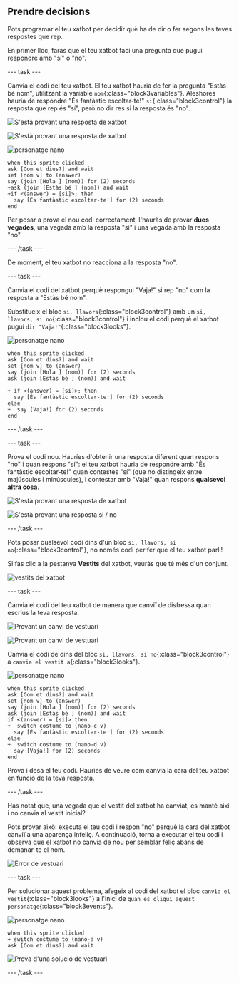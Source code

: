 ## Prendre decisions

Pots programar el teu xatbot per decidir què ha de dir o fer segons les teves respostes que rep.

En primer lloc, faràs que el teu xatbot faci una pregunta que pugui respondre amb "sí" o "no".

--- task ---

Canvia el codi del teu xatbot. El teu xatbot hauria de fer la pregunta "Estàs bé nom", utilitzant la variable `nom`{:class="block3variables"}. Aleshores hauria de respondre "És fantàstic escoltar-te!" `si`{:class="block3control"} la resposta que rep és "sí", però no dir res si la resposta és "no".

![S'està provant una resposta de xatbot](images/chatbot-if-test1-annotated.png)

![S'està provant una resposta de xatbot](images/chatbot-if-test2.png)

![personatge nano](images/nano-sprite.png)

```blocks3
when this sprite clicked
ask [Com et dius?] and wait
set [nom v] to (answer)
say (join [Hola ] (nom)) for (2) seconds
+ask (join [Estàs bé ] (nom)) and wait
+if <(answer) = [si]>; then 
  say [És fantàstic escoltar-te!] for (2) seconds
end
```

Per posar a prova el nou codi correctament, l'hauràs de provar **dues vegades**, una vegada amb la resposta "sí" i una vegada amb la resposta "no".

--- /task ---

De moment, el teu xatbot no reacciona a la resposta "no".

--- task ---

Canvia el codi del xatbot perquè respongui "Vaja!" si rep "no" com la resposta a "Estàs bé nom".

Substitueix el bloc `si, llavors`{:class="block3control"} amb un `si, llavors, si no`{:class="block3control"} i inclou el codi perquè el xatbot pugui `dir "Vaja!"`{:class="block3looks"}.

![personatge nano](images/nano-sprite.png)

```blocks3
when this sprite clicked
ask [Com et dius?] and wait
set [nom v] to (answer)
say (join [Hola ] (nom)) for (2) seconds
ask (join [Estàs bé ] (nom)) and wait

+ if <(answer) = [si]>; then 
  say [És fantàstic escoltar-te!] for (2) seconds
else 
+  say [Vaja!] for (2) seconds
end
```

--- /task ---

--- task ---

Prova el codi nou. Hauríes d'obtenir una resposta diferent quan respons "no" i quan respons "sí": el teu xatbot hauria de respondre amb "És fantàstic escoltar-te!" quan contestes "sí" (que no distingeix entre majúscules i minúscules), i contestar amb "Vaja!" quan respons **qualsevol altra cosa**.

![S'està provant una resposta de xatbot](images/chatbot-if-test2.png)

![S'està provant una resposta si / no](images/chatbot-if-else-test.png)

--- /task ---

Pots posar qualsevol codi dins d'un bloc `si, llavors, si no`{:class="block3control"}, no només codi per fer que el teu xatbot parli!

Si fas clic a la pestanya **Vestits** del xatbot, veuràs que té més d'un conjunt.

![vestits del xatbot](images/chatbot-costume-view-annotated.png)

--- task ---

Canvia el codi del teu xatbot de manera que canviï de disfressa quan escrius la teva resposta.

![Provant un canvi de vestuari](images/chatbot-costume-test1.png)

![Provant un canvi de vestuari](images/chatbot-costume-test2.png)

Canvia el codi de dins del bloc `si, llavors, si no`{:class="block3control"} a `canvia el vestit a`{:class="block3looks"}.

![personatge nano](images/nano-sprite.png)

```blocks3
when this sprite clicked
ask [Com et dius?] and wait
set [nom v] to (answer)
say (join [Hola ] (nom)) for (2) seconds
ask (join [Estàs bé ] (nom)) and wait
if <(answer) = [si]> then 
+  switch costume to (nano-c v)
  say [És fantàstic escoltar-te!] for (2) seconds
else 
+  switch costume to (nano-d v)
  say [Vaja!] for (2) seconds
end
```

Prova i desa el teu codi. Hauries de veure com canvia la cara del teu xatbot en funció de la teva resposta.

--- /task ---

Has notat que, una vegada que el vestit del xatbot ha canviat, es manté així i no canvia al vestit inicial?

Pots provar això: executa el teu codi i respon "no" perquè la cara del xatbot canviï a una aparença infeliç. A continuació, torna a executar el teu codi i observa que el xatbot no canvia de nou per semblar feliç abans de demanar-te el nom.

![Error de vestuari](images/chatbot-costume-bug-test.png)

--- task ---

Per solucionar aquest problema, afegeix al codi del xatbot el bloc `canvia el vestit`{:class="block3looks"} a l'inici de `quan es cliqui aquest personatge`{:class="block3events"}.

![personatge nano](images/nano-sprite.png)

```blocks3
when this sprite clicked
+ switch costume to (nano-a v)
ask [Com et dius?] and wait
```

![Prova d'una solució de vestuari](images/chatbot-costume-fix-test.png)

--- /task ---